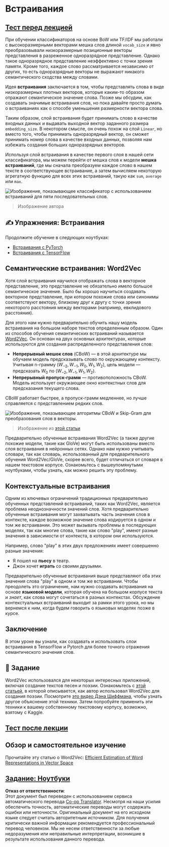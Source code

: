 <!--
CO_OP_TRANSLATOR_METADATA:
{
  "original_hash": "e40b47ac3fd48f71304ede1474e66293",
  "translation_date": "2025-08-26T06:35:49+00:00",
  "source_file": "lessons/5-NLP/14-Embeddings/README.md",
  "language_code": "ru"
}
-->
# Встраивания

## [Тест перед лекцией](https://red-field-0a6ddfd03.1.azurestaticapps.net/quiz/114)

При обучении классификаторов на основе BoW или TF/IDF мы работали с высокоразмерными векторами мешка слов длиной `vocab_size` и явно преобразовывали низкоразмерные позиционные векторы представления в разреженное одноразрядное представление. Однако такое одноразрядное представление неэффективно с точки зрения памяти. Кроме того, каждое слово рассматривается независимо от других, то есть одноразрядные векторы не выражают никакого семантического сходства между словами.

Идея **встраивания** заключается в том, чтобы представлять слова в виде низкоразмерных плотных векторов, которые каким-то образом отражают семантическое значение слова. Позже мы обсудим, как создавать значимые встраивания слов, но пока давайте просто думать о встраиваниях как о способе уменьшения размерности вектора слова.

Таким образом, слой встраивания будет принимать слово в качестве входных данных и выдавать выходной вектор заданного размера `embedding_size`. В некотором смысле, он очень похож на слой `Linear`, но вместо того, чтобы принимать одноразрядный вектор, он сможет принимать номер слова в качестве входных данных, позволяя нам избежать создания больших одноразрядных векторов.

Используя слой встраивания в качестве первого слоя в нашей сети классификатора, мы можем перейти от мешка слов к модели **мешка встраиваний**, где мы сначала преобразуем каждое слово в нашем тексте в соответствующее встраивание, а затем вычисляем некоторую агрегатную функцию для всех этих встраиваний, такую как `sum`, `average` или `max`.  

![Изображение, показывающее классификатор с использованием встраиваний для пяти последовательных слов.](../../../../../translated_images/embedding-classifier-example.b77f021a7ee67eeec8e68bfe11636c5b97d6eaa067515a129bfb1d0034b1ac5b.ru.png)

> Изображение автора

## ✍️ Упражнения: Встраивания

Продолжите обучение в следующих ноутбуках:
* [Встраивания с PyTorch](../../../../../lessons/5-NLP/14-Embeddings/EmbeddingsPyTorch.ipynb)
* [Встраивания с TensorFlow](../../../../../lessons/5-NLP/14-Embeddings/EmbeddingsTF.ipynb)

## Семантические встраивания: Word2Vec

Хотя слой встраивания научился отображать слова в векторное представление, это представление не обязательно имело большое семантическое значение. Было бы хорошо научиться создавать векторное представление, при котором похожие слова или синонимы соответствуют вектору, близкому друг к другу с точки зрения некоторого расстояния между векторами (например, евклидового расстояния).

Для этого нам нужно предварительно обучить нашу модель встраивания на большом наборе текстов определенным образом. Один из способов обучения семантических встраиваний называется [Word2Vec](https://en.wikipedia.org/wiki/Word2vec). Он основан на двух основных архитектурах, которые используются для создания распределенного представления слов:

 - **Непрерывный мешок слов** (CBoW) — в этой архитектуре мы обучаем модель предсказывать слово по окружающему контексту. Учитывая n-грамму $(W_{-2},W_{-1},W_0,W_1,W_2)$, цель модели — предсказать $W_0$ по $(W_{-2},W_{-1},W_1,W_2)$.
 - **Непрерывный пропуск-грамм** — противоположность CBoW. Модель использует окружающее окно контекстных слов для предсказания текущего слова.

CBoW работает быстрее, а пропуск-грамм медленнее, но лучше справляется с представлением редких слов.

![Изображение, показывающее алгоритмы CBoW и Skip-Gram для преобразования слов в векторы.](../../../../../translated_images/example-algorithms-for-converting-words-to-vectors.fbe9207a726922f6f0f5de66427e8a6eda63809356114e28fb1fa5f4a83ebda7.ru.png)

> Изображение из [этой статьи](https://arxiv.org/pdf/1301.3781.pdf)

Предварительно обученные встраивания Word2Vec (а также другие похожие модели, такие как GloVe) могут быть использованы вместо слоя встраивания в нейронных сетях. Однако нам нужно учитывать словари, так как словарь, использованный для предварительного обучения Word2Vec/GloVe, скорее всего, будет отличаться от словаря в нашем текстовом корпусе. Ознакомьтесь с вышеупомянутыми ноутбуками, чтобы узнать, как можно решить эту проблему.

## Контекстуальные встраивания

Одним из ключевых ограничений традиционных предварительно обученных представлений встраиваний, таких как Word2Vec, является проблема неоднозначности значений слов. Хотя предварительно обученные встраивания могут захватывать часть значения слов в контексте, каждое возможное значение слова кодируется в одном и том же встраивании. Это может вызывать проблемы в последующих моделях, так как многие слова, такие как слово "play", имеют разные значения в зависимости от контекста, в котором они используются.

Например, слово "play" в этих двух предложениях имеет совершенно разные значения:

- Я пошел на **пьесу** в театр.
- Джон хочет **играть** со своими друзьями.

Предварительно обученные встраивания выше представляют оба этих значения слова "play" в одном и том же встраивании. Чтобы преодолеть это ограничение, нам нужно создавать встраивания на основе **языковой модели**, которая обучена на большом корпусе текста и *знает*, как слова могут сочетаться в разных контекстах. Обсуждение контекстуальных встраиваний выходит за рамки этого урока, но мы вернемся к ним, когда будем говорить о языковых моделях позже в курсе.

## Заключение

В этом уроке вы узнали, как создавать и использовать слои встраивания в TensorFlow и Pytorch для более точного отражения семантического значения слов.

## 🚀 Задание

Word2Vec использовался для некоторых интересных приложений, включая создание текстов песен и поэзии. Ознакомьтесь с [этой статьей](https://www.politetype.com/blog/word2vec-color-poems), в которой описывается, как автор использовал Word2Vec для создания поэзии. Посмотрите [это видео Дэна Шиффмана](https://www.youtube.com/watch?v=LSS_bos_TPI&ab_channel=TheCodingTrain), чтобы узнать другое объяснение этой техники. Затем попробуйте применить эти техники к вашему собственному текстовому корпусу, возможно, взятому с Kaggle.

## [Тест после лекции](https://red-field-0a6ddfd03.1.azurestaticapps.net/quiz/214)

## Обзор и самостоятельное изучение

Прочитайте эту статью о Word2Vec: [Efficient Estimation of Word Representations in Vector Space](https://arxiv.org/pdf/1301.3781.pdf)

## [Задание: Ноутбуки](assignment.md)

**Отказ от ответственности**:  
Этот документ был переведен с использованием сервиса автоматического перевода [Co-op Translator](https://github.com/Azure/co-op-translator). Несмотря на наши усилия обеспечить точность, автоматические переводы могут содержать ошибки или неточности. Оригинальный документ на его исходном языке следует считать авторитетным источником. Для получения критически важной информации рекомендуется профессиональный перевод человеком. Мы не несем ответственности за любые недоразумения или неправильные интерпретации, возникшие в результате использования данного перевода.